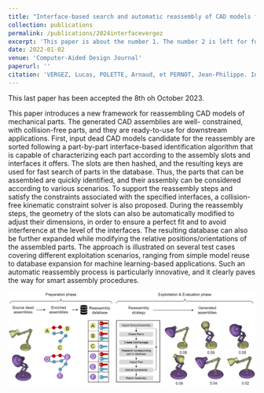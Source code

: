 ```yaml
---
title: "Interface-based search and automatic reassembly of CAD models for database expansion and model reuse"
collection: publications
permalink: /publications/2024interfacevergez
excerpt: 'This paper is about the number 1. The number 2 is left for future work.'
date: 2022-01-02
venue: 'Computer-Aided Design Journal'
paperurl: ''
citation: 'VERGEZ, Lucas, POLETTE, Arnaud, et PERNOT, Jean-Philippe. Interface-based search and automatic reassembly of CAD models for database expansion and model reuse.'
---
```


This last paper has been accepted the 8th oh October 2023.

This paper introduces a new framework for reassembling CAD models of mechanical parts. The generated CAD assemblies are well-
constrained, with collision-free parts, and they are ready-to-use for downstream applications. First, input dead CAD models candidate
for the reassembly are sorted following a part-by-part interface-based identification algorithm that is capable of characterizing each
part according to the assembly slots and interfaces it offers. The slots are then hashed, and the resulting keys are used for fast search of
parts in the database. Thus, the parts that can be assembled are quickly identified, and their assembly can be considered according to
various scenarios. To support the reassembly steps and satisfy the constraints associated with the specified interfaces, a collision-free
kinematic constraint solver is also proposed. During the reassembly steps, the geometry of the slots can also be automatically modified
to adjust their dimensions, in order to ensure a perfect fit and to avoid interference at the level of the interfaces. The resulting database
can also be further expanded while modifying the relative positions/orientations of the assembled parts. The approach is illustrated
on several test cases covering different exploitation scenarios, ranging from simple model reuse to database expansion for machine
learning-based applications. Such an automatic reassembly process is particularly innovative, and it clearly paves the way for smart
assembly procedures.

![alt text](.\images\overall.png "Overall method of the paper")